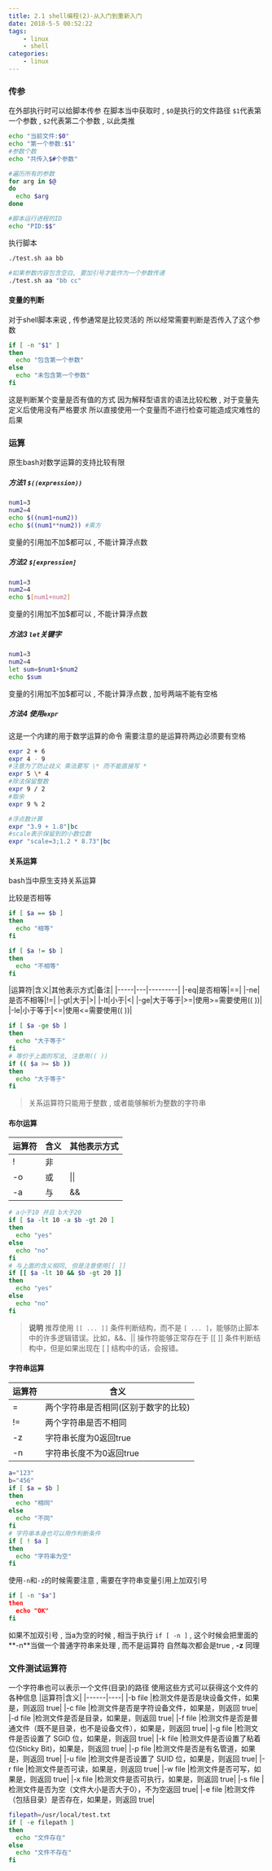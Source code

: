```yaml
---
title: 2.1 shell编程(2)-从入门到重新入门
date: 2018-5-5 00:52:22
tags: 
	- linux
	- shell
categories: 
	- linux
---
```


### 传参
在外部执行时可以给脚本传参
在脚本当中获取时 , `$0`是执行的文件路径
`$1`代表第一个参数 , `$2`代表第二个参数 , 以此类推
<!-- more -->
```bash
echo "当前文件:$0"
echo "第一个参数:$1"
#参数个数
echo "共传入$#个参数"

#遍历所有的参数
for arg in $@
do
  echo $arg
done

#脚本运行进程的ID
echo "PID:$$"
```
执行脚本
```bash
./test.sh aa bb

#如果参数内容包含空白, 要加引号才能作为一个参数传递
./test.sh aa "bb cc"
```
#### 变量的判断
对于shell脚本来说 , 传参通常是比较灵活的
所以经常需要判断是否传入了这个参数
```bash
if [ -n "$1" ]
then
  echo "包含第一个参数"
else
  echo "未包含第一个参数"
fi
```
这是判断某个变量是否有值的方式
因为解释型语言的语法比较松散 , 对于变量先定义后使用没有严格要求
所以直接使用一个变量而不进行检查可能造成灾难性的后果

### 运算
原生bash对数学运算的支持比较有限
##### 方法1 `$((expression))`
```bash
num1=3
num2=4
echo $((num1+num2))
echo $((num1**num2)) #乘方
```
变量的引用加不加$都可以 , 不能计算浮点数
##### 方法2 `$[expression]`
```bash
num1=3
num2=4
echo $[num1+num2]
```
变量的引用加不加$都可以 , 不能计算浮点数
##### 方法3 `let`关键字
```bash
num1=3
num2=4
let sum=$num1+$num2
echo $sum
```
变量的引用加不加$都可以 , 不能计算浮点数 , 加号两端不能有空格

##### 方法4 使用`expr`
这是一个内建的用于数学运算的命令
需要注意的是运算符两边必须要有空格
```bash
expr 2 + 6
expr 4 - 9
#注意为了防止歧义 乘法要写 \* 而不能直接写 *
expr 5 \* 4
#除法保留整数
expr 9 / 2
#取余
expr 9 % 2

#浮点数计算
expr "3.9 + 1.8"|bc
#scale表示保留到的小数位数
expr "scale=3;1.2 * 8.73"|bc
```

#### 关系运算
bash当中原生支持关系运算

比较是否相等
```bash
if [ $a == $b ]
then
  echo "相等"
fi

if [ $a != $b ]
then
  echo "不相等"
fi
```

|运算符|含义|其他表示方式|备注|
|-----|---|---------|
|-eq|是否相等|==|
|-ne|是否不相等|!=|
|-gt|大于|>|
|-lt|小于|<|
|-ge|大于等于|\>=|使用\>=需要使用(( ))|
|-le|小于等于|<=|使用<=需要使用(( ))|
```bash
if [ $a -ge $b ]
then
  echo "大于等于"
fi
# 等价于上面的写法, 注意用(( ))
if (( $a >= $b ))
then
  echo "大于等于"
fi
```
> 关系运算符只能用于整数 , 或者能够解析为整数的字符串

#### 布尔运算
|运算符|含义|其他表示方式|
|-----|----|---------|
|!|非||
|-o|或|\|\||
|-a|与|&&|
```bash
# a小于10 并且 b大于20
if [ $a -lt 10 -a $b -gt 20 ]
then
  echo "yes"
else
  echo "no"
fi
# 与上面的含义相同, 但是注意使用[[ ]]
if [[ $a -lt 10 && $b -gt 20 ]]
then
  echo "yes"
else
  echo "no"
fi
```
> **说明**
> 推荐使用 `[[ ... ]]` 条件判断结构，而不是 `[ ... ]`，能够防止脚本中的许多逻辑错误。比如，&&、|| 操作符能够正常存在于 [[ ]] 条件判断结构中，但是如果出现在 [ ] 结构中的话，会报错。

#### 字符串运算
|运算符|含义|
|----|-----|
|=|两个字符串是否相同(区别于数字的比较)|
|!=|两个字符串是否不相同|
|-z|字符串长度为0返回true|
|-n|字符串长度不为0返回true|
```bash
a="123"
b="456"
if [ $a = $b ]
then
  echo "相同"
else
  echo "不同"
fi
# 字符串本身也可以用作判断条件
if [ ! $a ]
then
  echo "字符串为空"
fi
```
使用`-n`和`-z`的时候需要注意 , 需要在字符串变量引用上加双引号
```bash
if [ -n "$a"]
then
  echo "OK"
fi
```
如果不加双引号 , 当a为空的时候 , 相当于执行
`if [ -n ]` , 这个时候会把里面的**-n**当做一个普通字符串来处理 , 而不是运算符
自然每次都会是true , **-z** 同理
### 文件测试运算符
一个字符串也可以表示一个文件(目录)的路径
使用这些方式可以获得这个文件的各种信息
|运算符|含义|
|------|----|
|-b file |检测文件是否是块设备文件，如果是，则返回 true|
|-c file |检测文件是否是字符设备文件，如果是，则返回 true|
|-d file |检测文件是否是目录，如果是，则返回 true|
|-f file |检测文件是否是普通文件（既不是目录，也不是设备文件），如果是，则返回 true|
|-g file |检测文件是否设置了 SGID 位，如果是，则返回 true|
|-k file |检测文件是否设置了粘着位(Sticky Bit)，如果是，则返回 true|
|-p file |检测文件是否是有名管道，如果是，则返回 true|
|-u file |检测文件是否设置了 SUID 位，如果是，则返回 true|
|-r file |检测文件是否可读，如果是，则返回 true|
|-w file |检测文件是否可写，如果是，则返回 true|
|-x file |检测文件是否可执行，如果是，则返回 true|
|-s file |检测文件是否为空（文件大小是否大于0），不为空返回 true|
|-e file |检测文件（包括目录）是否存在，如果是，则返回 true|

```bash
filepath=/usr/local/test.txt
if [ -e filepath ]
then
  echo "文件存在"
else
  echo "文件不存在"
fi
```